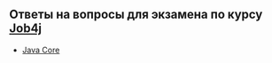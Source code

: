## Ответы на вопросы для экзамена по курсу [Job4j](https://job4j.ru/ "https://job4j.ru")

+ [Java Core](exam_questions/Core.md#core)


